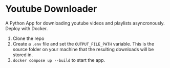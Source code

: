 # Youtube Downloader

A Python App for downloading youtube videos and playlists asyncronously.
Deploy with Docker.

1. Clone the repo
1. Create a `.env` file and set the `OUTPUT_FILE_PATH` variable. This is the source folder on your machine that the resulting downloads will be stored in.
1. `docker compose up --build` to start the app.